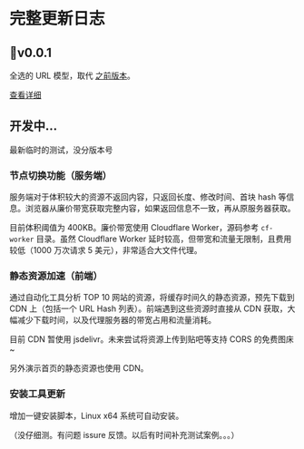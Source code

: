# 完整更新日志

## v0.0.1

全选的 URL 模型，取代 [之前版本](https://github.com/EtherDream/jsproxy/tree/first-ver)。

[查看详细](v0.0.1.md)


## 开发中...

最新临时的测试，没分版本号

### 节点切换功能（服务端）

服务端对于体积较大的资源不返回内容，只返回长度、修改时间、首块 hash 等信息。浏览器从廉价带宽获取完整内容，如果返回信息不一致，再从原服务器获取。

目前体积阈值为 400KB。廉价带宽使用 Cloudflare Worker，源码参考 `cf-worker` 目录。虽然 Cloudflare Worker 延时较高，但带宽和流量无限制，且费用较低（1000 万次请求 5 美元），非常适合大文件代理。


### 静态资源加速（前端）

通过自动化工具分析 TOP 10 网站的资源，将缓存时间久的静态资源，预先下载到 CDN 上（包括一个 URL Hash 列表）。前端遇到这些资源时直接从 CDN 获取，大幅减少下载时间，以及代理服务器的带宽占用和流量消耗。

目前 CDN 暂使用 jsdelivr。未来尝试将资源上传到贴吧等支持 CORS 的免费图床~

另外演示首页的静态资源也使用 CDN。


### 安装工具更新

增加一键安装脚本，Linux x64 系统可自动安装。

（没仔细测。有问题 issure 反馈。以后有时间补充测试案例。。。）
